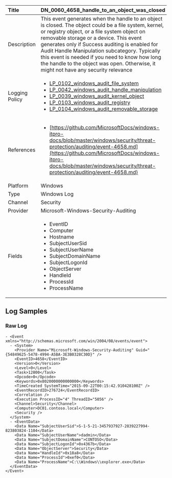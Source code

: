 | Title          | DN_0060_4658_handle_to_an_object_was_closed       |
|:---------------|:------------------|
| Description    | This event generates when the handle to an object is closed. The object  could be a file system, kernel, or registry object, or a file system  object on removable storage or a device. This event generates only if  Success auditing is enabled for Audit Handle Manipulation subcategory. Typically this event is needed if you need to know how long the handle to the object was open. Otherwise, it might not have any security relevance |
| Logging Policy | <ul><li>[LP_0102_windows_audit_file_system](../Logging_Policies/LP_0102_windows_audit_file_system.md)</li><li>[LP_0042_windows_audit_handle_manipulation](../Logging_Policies/LP_0042_windows_audit_handle_manipulation.md)</li><li>[LP_0039_windows_audit_kernel_object](../Logging_Policies/LP_0039_windows_audit_kernel_object.md)</li><li>[LP_0103_windows_audit_registry](../Logging_Policies/LP_0103_windows_audit_registry.md)</li><li>[LP_0104_windows_audit_removable_storage](../Logging_Policies/LP_0104_windows_audit_removable_storage.md)</li></ul> |
| References     | <ul><li>[https://github.com/MicrosoftDocs/windows-itpro-docs/blob/master/windows/security/threat-protection/auditing/event-4658.md](https://github.com/MicrosoftDocs/windows-itpro-docs/blob/master/windows/security/threat-protection/auditing/event-4658.md)</li></ul> |
| Platform       | Windows    |
| Type           | Windows Log        |
| Channel        | Security     |
| Provider       | Microsoft-Windows-Security-Auditing    |
| Fields         | <ul><li>EventID</li><li>Computer</li><li>Hostname</li><li>SubjectUserSid</li><li>SubjectUserName</li><li>SubjectDomainName</li><li>SubjectLogonId</li><li>ObjectServer</li><li>HandleId</li><li>ProcessId</li><li>ProcessName</li></ul> |


## Log Samples

### Raw Log

```
- <Event xmlns="http://schemas.microsoft.com/win/2004/08/events/event">
  - <System>
    <Provider Name="Microsoft-Windows-Security-Auditing" Guid="{54849625-5478-4994-A5BA-3E3B0328C30D}" /> 
    <EventID>4658</EventID> 
    <Version>0</Version> 
    <Level>0</Level> 
    <Task>12800</Task> 
    <Opcode>0</Opcode> 
    <Keywords>0x8020000000000000</Keywords> 
    <TimeCreated SystemTime="2015-09-22T00:15:42.910428100Z" /> 
    <EventRecordID>276724</EventRecordID> 
    <Correlation /> 
    <Execution ProcessID="4" ThreadID="5056" /> 
    <Channel>Security</Channel> 
    <Computer>DC01.contoso.local</Computer> 
    <Security /> 
  </System>
  - <EventData>
    <Data Name="SubjectUserSid">S-1-5-21-3457937927-2839227994-823803824-1104</Data> 
    <Data Name="SubjectUserName">dadmin</Data> 
    <Data Name="SubjectDomainName">CONTOSO</Data> 
    <Data Name="SubjectLogonId">0x4367b</Data> 
    <Data Name="ObjectServer">Security</Data> 
    <Data Name="HandleId">0x18a8</Data> 
    <Data Name="ProcessId">0xef0</Data> 
    <Data Name="ProcessName">C:\\Windows\\explorer.exe</Data> 
  </EventData>
</Event>

```




